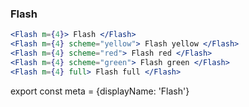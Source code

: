 
### Flash
```.jsx
<Flash m={4}> Flash </Flash>
<Flash m={4} scheme="yellow"> Flash yellow </Flash>
<Flash m={4} scheme="red"> Flash red </Flash>
<Flash m={4} scheme="green"> Flash green </Flash>
<Flash m={4} full> Flash full </Flash>
```

export const meta = {displayName: 'Flash'}
